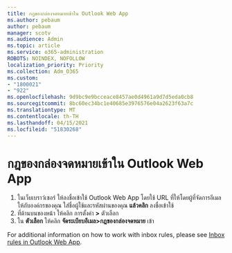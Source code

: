 ```yaml
---
title: กฎของกล่องจดหมายเข้าใน Outlook Web App
ms.author: pebaum
author: pebaum
manager: scotv
ms.audience: Admin
ms.topic: article
ms.service: o365-administration
ROBOTS: NOINDEX, NOFOLLOW
localization_priority: Priority
ms.collection: Adm_O365
ms.custom:
- "1800021"
- "922"
ms.openlocfilehash: 9d9bc9e9bcceace8457ae0d4961a9d7d5eda0cb8
ms.sourcegitcommit: 8bc60ec34bc1e40685e3976576e04a2623f63a7c
ms.translationtype: MT
ms.contentlocale: th-TH
ms.lasthandoff: 04/15/2021
ms.locfileid: "51830268"
---
```

# <a name="inbox-rules-in-outlook-web-app"></a>กฎของกล่องจดหมายเข้าใน Outlook Web App

1. ในเว็บเบราว์เซอร์ ให้ลงชื่อเข้าใช้ Outlook Web App โดยใช้ URL ที่ให้โดยผู้ที่จัดการอีเมลให้กับองค์กรของคุณ ใส่ชื่อผู้ใช้และรหัสผ่านของคุณ **แล้วคลิก** ลงชื่อเข้าใช้
2. ที่ด้านบนของหน้า ให้คลิก การตั้งค่า **>** ตัวเลือก
3. ใน **ตัวเลือก** ให้คลิก **จัดระเบียบอีเมล>กฎของกล่องจดหมาย** เข้า

For additional information on how to work with inbox rules, please see [Inbox rules in Outlook Web App](https://support.office.com/article/inbox-rules-in-outlook-web-app-edea3d17-00c9-434b-b9b7-26ee8d9f5622).
